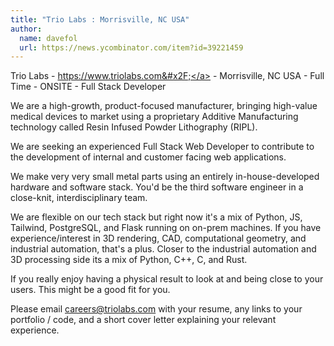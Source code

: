 ```yaml
---
title: "Trio Labs : Morrisville, NC USA"
author:
  name: davefol
  url: https://news.ycombinator.com/item?id=39221459
---
```

Trio Labs - <a href="https:&#x2F;&#x2F;www.triolabs.com&#x2F;" rel="nofollow">https:&#x2F;&#x2F;www.triolabs.com&#x2F;</a> - Morrisville, NC USA - Full Time - ONSITE - Full Stack Developer

We are a high-growth, product-focused manufacturer, bringing high-value medical devices to market using a proprietary Additive Manufacturing technology called Resin Infused Powder Lithography (RIPL).

We are seeking an experienced Full Stack Web Developer to contribute to the development of internal and customer facing web applications.

We make very very small metal parts using an entirely in-house-developed hardware and software stack. You&#x27;d be the third software engineer in a close-knit, interdisciplinary team.

We are flexible on our tech stack but right now it&#x27;s a mix of Python, JS, Tailwind, PostgreSQL, and Flask running on on-prem machines. If you have experience&#x2F;interest in 3D rendering, CAD, computational geometry, and industrial automation, that&#x27;s a plus. Closer to the industrial automation and 3D processing side its a mix of Python, C++, C, and Rust.

If you really enjoy having a physical result to look at and being close to your users. This might be a good fit for you.

Please email careers@triolabs.com with your resume, any links to your portfolio &#x2F; code, and a short cover letter explaining your relevant experience.

